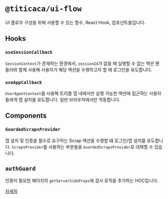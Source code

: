 # `@titicaca/ui-flow`

UI 플로우 구성을 위해 사용할 수 있는 함수, React Hook, 컴포넌트들입니다.

## Hooks

### `useSessionCallback`

`SessionContext`가 존재하는 환경에서, `sessionId`가 없을 때 실행할 수 없는 액션
핸들러와 함께 사용해 사용자가 해당 액션을 수행하고자 할 때 로그인을 유도합니다.

### `useAppCallback`

`UserAgentContext`를 사용해 트리플 앱 내에서만 실행 가능한 액션에 접근하는
사용자들에게 앱 설치를 유도합니다. 일반 브라우저에서만 작동합니다.

## Components

### `GuardedScrapsProvider`

앱 설치 및 인증을 필수로 요구하는 Scrap 액션을 수행할 떄 로그인/앱 설치를
유도합니다. `ScrapsProvider`를 사용하는 부분들을 `GuardedScrapsProvider`로
대체할 수 있습니다.

## `authGuard`

인증이 필요한 페이지의 `getServerSideProps`에 검사 로직을 추가하는 HOC입니다.

[자세히](./src/auth-guard/README.md)
